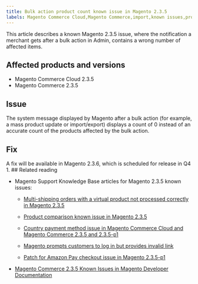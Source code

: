 ```yaml
---
title: Bulk action product count known issue in Magento 2.3.5
labels: Magento Commerce Cloud,Magento Commerce,import,known issues,product,export,2.3.5,mass update,bulk
---
```


This article describes a known Magento 2.3.5 issue, where the notification a merchant gets after a bulk action in Admin, contains a wrong number of affected items. 

## Affected products and versions

* Magento Commerce Cloud 2.3.5
* Magento Commerce 2.3.5

##  Issue

The system message displayed by Magento after a bulk action (for example, a mass product update or import/export) displays a count of 0 instead of an accurate count of the products affected by the bulk action.

## Fix

A fix will be available in Magento 2.3.6, which is scheduled for release in Q4 1. ## Related reading

* Magento Support Knowledge Base articles for Magento 2.3.5 known issues: 
    
    * [Multi-shipping orders with a virtual product not processed correctly in Magento 2.3.5](https://support.magento.com/hc/en-us/articles/360044461831)
        
        
    * [Product comparison known issue in Magento 2.3.5](https://support.magento.com/hc/en-us/articles/360043970452)
    * [Country payment method issue in Magento Commerce Cloud and Magento Commerce 2.3.5 and 2.3.5-p1](https://support.magento.com/hc/en-us/articles/360043955991)
        
        
    * [Magento prompts customers to log in but provides invalid link](https://support.magento.com/hc/en-us/articles/360043857372)
        
        
    * [Patch for Amazon Pay checkout issue in Magento 2.3.5-p1](https://support.magento.com/hc/en-us/articles/360042646332)
        
        
    
    
    
* [Magento Commerce 2.3.5 Known Issues in Magento Developer Documentation](https://devdocs.magento.com/guides/v2.3/release-notes/release-notes-2-3-5-commerce.html#known-issues)